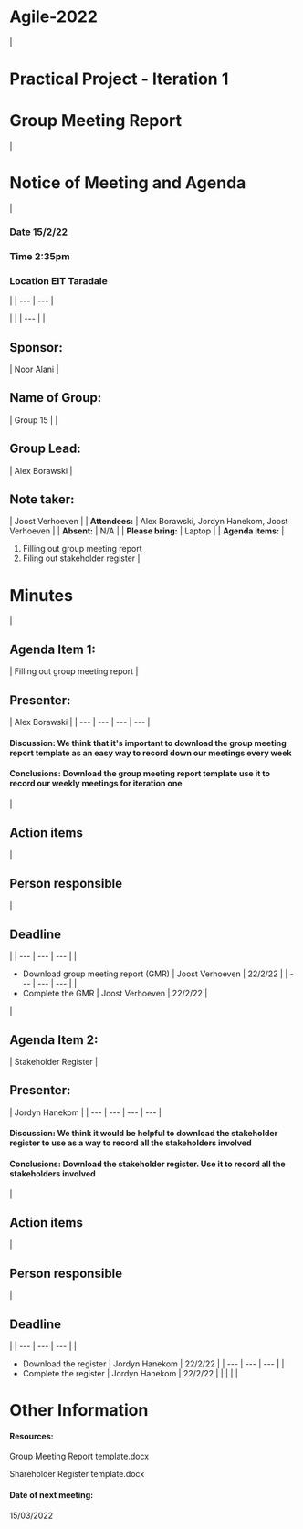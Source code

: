 # Agile-2022
|

# **Practical Project - Iteration 1**

# Group Meeting Report

|

# **Notice of Meeting and Agenda**
 |
### Date 15/2/22

### Time 2:35pm

### Location EIT Taradale
 |
| --- | --- |

|
 |
| --- |
|
## Sponsor:
 | Noor Alani |
## Name of Group:
 | Group 15 |
|
## Group Lead:
 | Alex Borawski |
## Note taker:
 | Joost Verhoeven |
| **Attendees:** | Alex Borawski, Jordyn Hanekom, Joost Verhoeven |
| **Absent:** | N/A |
| **Please bring:** | Laptop |
| **Agenda items:** |
1. Filling out group meeting report
2. Filing out stakeholder register
 |

# Minutes

|
## Agenda Item 1:
 | Filling out group meeting report
 |
## Presenter:
 | Alex Borawski |
| --- | --- | --- | --- |

#### Discussion: We think that it&#39;s important to download the group meeting report template as an easy way to record down our meetings every week

#### Conclusions: Download the group meeting report template use it to record our weekly meetings for iteration one

####


|
## Action items
 |
## Person responsible
 |
## Deadline
 |
| --- | --- | --- |
|
- Download group meeting report (GMR)
 | Joost Verhoeven | 22/2/22 |
| --- | --- | --- |
|
- Complete the GMR
 | Joost Verhoeven | 22/2/22 |

|
## Agenda Item 2:
 | Stakeholder Register |
## Presenter:
 | Jordyn Hanekom |
| --- | --- | --- | --- |

#### Discussion: We think it would be helpful to download the stakeholder register to use as a way to record all the stakeholders involved

#### Conclusions: Download the stakeholder register. Use it to record all the stakeholders involved

|
## Action items
 |
## Person responsible
 |
## Deadline
 |
| --- | --- | --- |
|
- Download the register
 | Jordyn Hanekom | 22/2/22 |
| --- | --- | --- |
|
- Complete the register
 | Jordyn Hanekom | 22/2/22 |
|
 |
 |
 |

# Other Information

#### Resources:

Group Meeting Report template.docx

Shareholder Register template.docx

#### Date of next meeting:

15/03/2022

